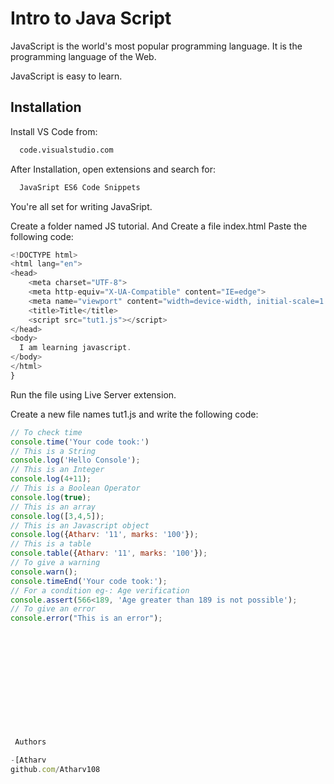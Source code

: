 
# Intro to Java Script

JavaScript is the world's most popular programming language. It is the programming language of the Web.

JavaScript is easy to learn.



## Installation

Install VS Code from:

```bash
  code.visualstudio.com
```
After Installation, open extensions and search for:
```bash
  JavaSript ES6 Code Snippets
```
You're all set for writing JavaSript.

Create a folder named JS tutorial. And Create a file index.html
Paste the following code:

```javascript
<!DOCTYPE html>
<html lang="en">
<head>
    <meta charset="UTF-8">
    <meta http-equiv="X-UA-Compatible" content="IE=edge">
    <meta name="viewport" content="width=device-width, initial-scale=1.0">
    <title>Title</title>
    <script src="tut1.js"></script>
</head>
<body>
  I am learning javascript.
</body>
</html>
}
```
Run the file using Live Server extension.

Create a new file names tut1.js and write the following code:

```javascript
// To check time
console.time('Your code took:')
// This is a String
console.log('Hello Console');
// This is an Integer
console.log(4+11);
// This is a Boolean Operator
console.log(true);
// This is an array
console.log([3,4,5]);
// This is an Javascript object
console.log({Atharv: '11', marks: '100'});
// This is a table
console.table({Atharv: '11', marks: '100'});
// To give a warning
console.warn();
console.timeEnd('Your code took:');
// For a condition eg-: Age verification
console.assert(566<189, 'Age greater than 189 is not possible');
// To give an error
console.error("This is an error");












  
 Authors

-[Atharv
github.com/Atharv108

  
